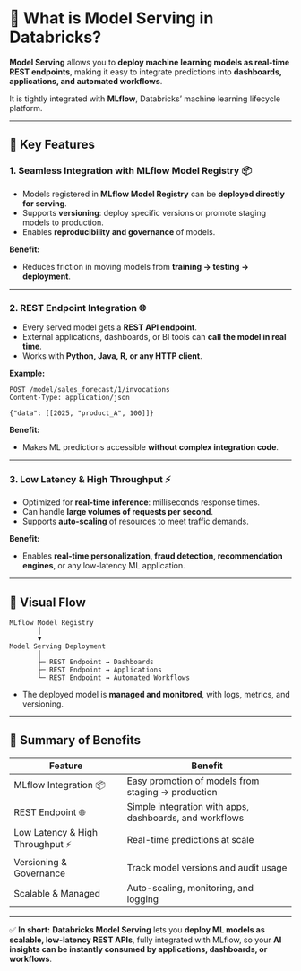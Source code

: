 # 🔹 What is Model Serving in Databricks?

**Model Serving** allows you to **deploy machine learning models as real-time REST endpoints**, making it easy to integrate predictions into **dashboards, applications, and automated workflows**.

It is tightly integrated with **MLflow**, Databricks’ machine learning lifecycle platform.

---

## 🔹 Key Features

### 1. **Seamless Integration with MLflow Model Registry** 📦

* Models registered in **MLflow Model Registry** can be **deployed directly for serving**.
* Supports **versioning**: deploy specific versions or promote staging models to production.
* Enables **reproducibility and governance** of models.

**Benefit:**

* Reduces friction in moving models from **training → testing → deployment**.

---

### 2. **REST Endpoint Integration** 🌐

* Every served model gets a **REST API endpoint**.
* External applications, dashboards, or BI tools can **call the model in real time**.
* Works with **Python, Java, R, or any HTTP client**.

**Example:**

```http
POST /model/sales_forecast/1/invocations
Content-Type: application/json

{"data": [[2025, "product_A", 100]]}
```

**Benefit:**

* Makes ML predictions accessible **without complex integration code**.

---

### 3. **Low Latency & High Throughput** ⚡

* Optimized for **real-time inference**: milliseconds response times.
* Can handle **large volumes of requests per second**.
* Supports **auto-scaling** of resources to meet traffic demands.

**Benefit:**

* Enables **real-time personalization, fraud detection, recommendation engines**, or any low-latency ML application.

---

## 🔹 Visual Flow

```
MLflow Model Registry
       │
       ▼
Model Serving Deployment
       │
       ├─ REST Endpoint → Dashboards
       ├─ REST Endpoint → Applications
       └─ REST Endpoint → Automated Workflows
```

* The deployed model is **managed and monitored**, with logs, metrics, and versioning.

---

## 🔹 Summary of Benefits

| Feature                         | Benefit                                                 |
| ------------------------------- | ------------------------------------------------------- |
| MLflow Integration 📦           | Easy promotion of models from staging → production      |
| REST Endpoint 🌐                | Simple integration with apps, dashboards, and workflows |
| Low Latency & High Throughput ⚡ | Real-time predictions at scale                          |
| Versioning & Governance         | Track model versions and audit usage                    |
| Scalable & Managed              | Auto-scaling, monitoring, and logging                   |

---

✅ **In short:**
**Databricks Model Serving** lets you **deploy ML models as scalable, low-latency REST APIs**, fully integrated with MLflow, so your **AI insights can be instantly consumed by applications, dashboards, or workflows**.
